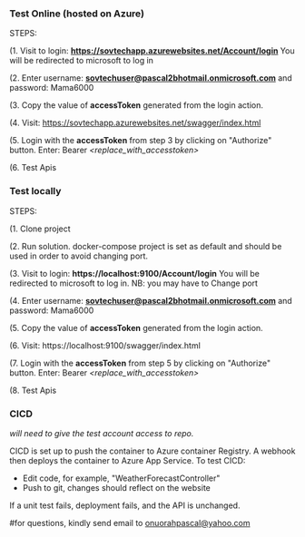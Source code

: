 ### **Test Online (hosted on Azure)**

STEPS:

(1. Visit to login: **https://sovtechapp.azurewebsites.net/Account/login** You will be redirected to microsoft to log in

(2. Enter username: **sovtechuser@pascal2bhotmail.onmicrosoft.com** and password: Mama6000

(3. Copy the value of **accessToken** generated from the login action.

(4. Visit: https://sovtechapp.azurewebsites.net/swagger/index.html 

(5. Login with the **accessToken** from step 3 by clicking on "Authorize" button. Enter: Bearer *<replace_with_accesstoken>*

(6. Test Apis

### **Test locally**

STEPS:

(1. Clone project 

(2. Run solution. docker-compose project is set as default and should be used in order to avoid changing port.

(3. Visit to login: **https://localhost:9100/Account/login** You will be redirected to microsoft to log in. NB: you may have to Change port

(4. Enter username: **sovtechuser@pascal2bhotmail.onmicrosoft.com** and password: Mama6000

(5. Copy the value of **accessToken** generated from the login action.

(6. Visit: https://localhost:9100/swagger/index.html

(7. Login with the **accessToken** from step 5 by clicking on "Authorize" button. Enter: Bearer *<replace_with_accesstoken>*

(8. Test Apis


### **CICD**

*will need to give the test account access to repo.*

CICD is set up to push the container to Azure container Registry. A webhook then deploys the container to Azure App Service.
To test CICD:
 - Edit code, for example, "WeatherForecastController"
 - Push to git, changes should reflect on the website
 
 If a unit test fails, deployment fails, and the API is unchanged.


#for questions, kindly send email to onuorahpascal@yahoo.com
